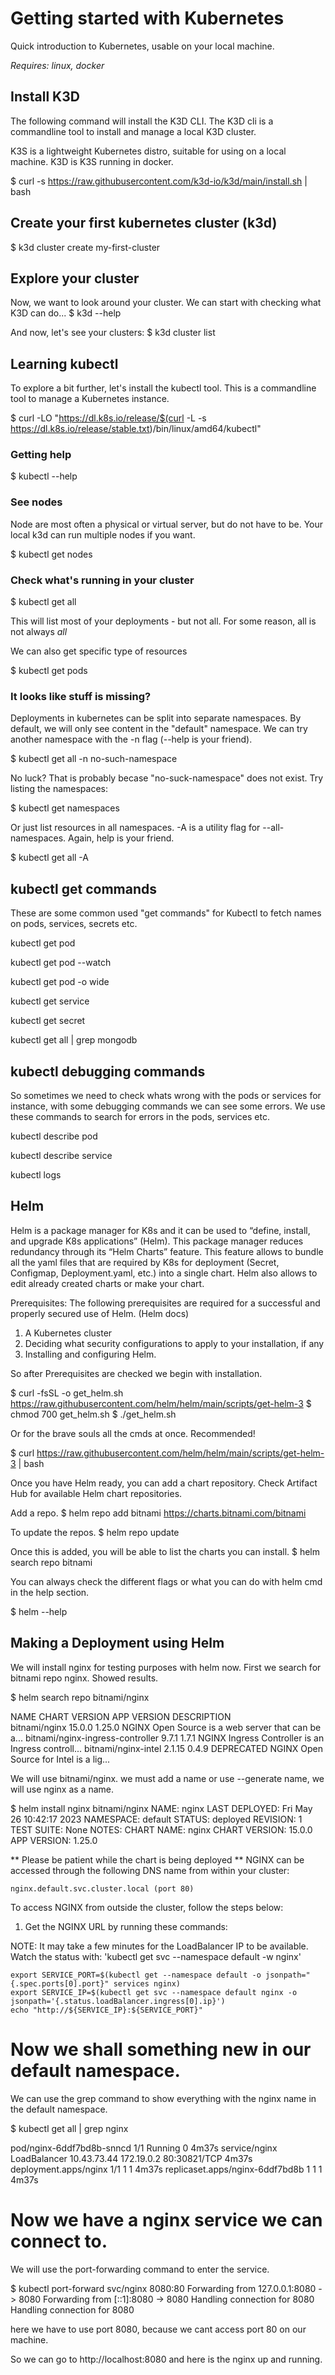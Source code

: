 # Getting started with Kubernetes

Quick introduction to Kubernetes, usable on your local machine.

*Requires: linux, docker*
 

## Install K3D

The following command will install the K3D CLI.
The K3D cli is a commandline tool to install and manage a local K3D cluster.

K3S is a lightweight Kubernetes distro, suitable for using on a local machine.
K3D is K3S running in docker.

$ curl -s https://raw.githubusercontent.com/k3d-io/k3d/main/install.sh | bash



## Create your first kubernetes cluster (k3d)
$ k3d cluster create my-first-cluster


## Explore your cluster

Now, we want to look around your cluster. We can start with checking what K3D can do...
$ k3d --help

And now, let's see your clusters:
$ k3d cluster list




## Learning kubectl
To explore a bit further, let's install the kubectl tool. This is a commandline tool to manage a Kubernetes instance.

$ curl -LO "https://dl.k8s.io/release/$(curl -L -s https://dl.k8s.io/release/stable.txt)/bin/linux/amd64/kubectl"



### Getting help
$ kubectl --help



### See nodes
Node are most often a physical or virtual server, but do not have to be. Your local k3d can run multiple nodes if you want.

$ kubectl get nodes



### Check what's running in your cluster
$ kubectl get all

This will list most of your deployments - but not all. For some reason, all is not always *all*

We can also get specific type of resources

$ kubectl get pods



### It looks like stuff is missing?
Deployments in kubernetes can be split into separate namespaces. By default, we will only see content  in the "default" namespace. We can try another namespace with the -n flag (--help is your friend). 

$ kubectl get all -n no-such-namespace

No luck? That is probably becase "no-suck-namespace" does not exist. Try listing the namespaces:

$ kubectl get namespaces

Or just list resources in all namespaces. -A is a utility flag for --all-namespaces. Again, help is your friend.

$ kubectl get all -A



## kubectl get commands ##

These are some common used "get commands" for Kubectl to fetch names on pods, services, secrets etc. 

kubectl get pod

kubectl get pod --watch

kubectl get pod -o wide

kubectl get service

kubectl get secret

kubectl get all | grep mongodb


## kubectl debugging commands ##

So sometimes we need to check whats wrong with the pods or services for instance, with some debugging commands we can see some errors.
We use these commands to search for errors in the pods, services etc.

kubectl describe pod <pod-name>

kubectl describe service <service-name>

kubectl logs <pod-name>



## Helm ##

Helm is a package manager for K8s and it can be used to “define, install, and upgrade K8s applications” (Helm). 
This package manager reduces redundancy through its “Helm Charts” feature. 
This feature allows to bundle all the yaml files that are required by K8s for deployment (Secret, Configmap, Deployment.yaml, etc.) into a single chart.
Helm also allows to edit already created charts or make your chart.

Prerequisites:
The following prerequisites are required for a successful and properly secured use of Helm. (Helm docs)

1. A Kubernetes cluster
2. Deciding what security configurations to apply to your installation, if any
3. Installing and configuring Helm.

So after Prerequisites are checked we begin with installation.

$ curl -fsSL -o get_helm.sh https://raw.githubusercontent.com/helm/helm/main/scripts/get-helm-3
$ chmod 700 get_helm.sh
$ ./get_helm.sh

Or for the brave souls all the cmds at once. Recommended!

$ curl https://raw.githubusercontent.com/helm/helm/main/scripts/get-helm-3 | bash

Once you have Helm ready, you can add a chart repository. Check Artifact Hub for available Helm chart repositories.

Add a repo.
$ helm repo add bitnami https://charts.bitnami.com/bitnami

To update the repos.
$ helm repo update

Once this is added, you will be able to list the charts you can install.
$ helm search repo bitnami

You can always check the different flags or what you can do with helm cmd in the help section.

$ helm --help



## Making a Deployment using Helm ##

We will install nginx for testing purposes with helm now. First we search for bitnami repo nginx.
Showed results.

$ helm search repo bitnami/nginx

NAME                                    CHART VERSION   APP VERSION     DESCRIPTION                                       
bitnami/nginx                           15.0.0          1.25.0          NGINX Open Source is a web server that can be a...
bitnami/nginx-ingress-controller        9.7.1           1.7.1           NGINX Ingress Controller is an Ingress controll...
bitnami/nginx-intel                     2.1.15          0.4.9           DEPRECATED NGINX Open Source for Intel is a lig...

We will use bitnami/nginx. we must add a name or use --generate name, we will use nginx as a name.

$ helm install nginx bitnami/nginx
NAME: nginx
LAST DEPLOYED: Fri May 26 10:42:17 2023
NAMESPACE: default
STATUS: deployed
REVISION: 1
TEST SUITE: None
NOTES:
CHART NAME: nginx
CHART VERSION: 15.0.0
APP VERSION: 1.25.0

** Please be patient while the chart is being deployed **
NGINX can be accessed through the following DNS name from within your cluster:

    nginx.default.svc.cluster.local (port 80)

To access NGINX from outside the cluster, follow the steps below:

1. Get the NGINX URL by running these commands:

  NOTE: It may take a few minutes for the LoadBalancer IP to be available.
        Watch the status with: 'kubectl get svc --namespace default -w nginx'

    export SERVICE_PORT=$(kubectl get --namespace default -o jsonpath="{.spec.ports[0].port}" services nginx)
    export SERVICE_IP=$(kubectl get svc --namespace default nginx -o jsonpath='{.status.loadBalancer.ingress[0].ip}')
    echo "http://${SERVICE_IP}:${SERVICE_PORT}"


# Now we shall something new in our default namespace.
We can use the grep command to show everything with the nginx name in the default namespace. 

$ kubectl get all | grep nginx

pod/nginx-6ddf7bd8b-snncd                                    1/1     Running            0               4m37s
service/nginx                                     LoadBalancer   10.43.73.44     172.19.0.2    80:30821/TCP                   4m37s
deployment.apps/nginx                                 1/1     1            1           4m37s
replicaset.apps/nginx-6ddf7bd8b                                  1         1         1       4m37s

# Now we have a nginx service we can connect to. 
We will use the port-forwarding command to enter the service.

$ kubectl port-forward svc/nginx 8080:80
Forwarding from 127.0.0.1:8080 -> 8080
Forwarding from [::1]:8080 -> 8080
Handling connection for 8080
Handling connection for 8080

here we have to use port 8080, because we cant access port 80 on our machine.

So we can go to http://localhost:8080 and here is the nginx up and running.



